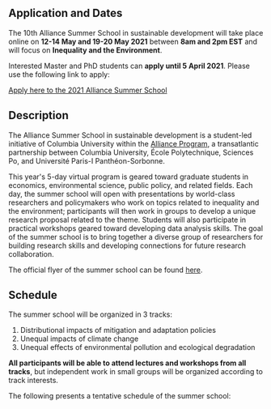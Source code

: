 ## Application and Dates

The 10th Alliance Summer School in sustainable development will take place online on **12-14 May and 19-20 May 2021** between **8am and 2pm EST** and will focus on **Inequality and the Environment**. 

Interested Master and PhD students can **apply until 5 April 2021**. Please use the following link to apply:

[Apply here to the 2021 Alliance Summer School](http://tinyurl.com/sdev2021)



## Description 

The Alliance Summer School in sustainable development is a student-led initiative of Columbia University within the [Alliance Program](https://alliance.columbia.edu/), a transatlantic partnership between Columbia University, École Polytechnique, Sciences Po, and Université Paris-I Panthéon-Sorbonne. 

This year's 5-day virtual program is geared toward graduate students in economics, environmental science, public policy, and related fields. Each day, the summer school will open with presentations by world-class researchers and policymakers who work on topics related to inequality and the environment; participants will then work in groups to develop a unique research proposal related to the theme. Students will also participate in practical workshops geared toward developing data analysis skills. The goal of the summer school is to bring together a diverse group of researchers for building research skills and developing connections for future research collaboration.

The official flyer of the summer school can be found [here](https://github.com/sdev-summerschool/site-2021/Material/Flyer.pdf).



## Schedule

The summer school will be organized in 3 tracks: 

1. Distributional impacts of mitigation and adaptation policies
2. Unequal impacts of climate change
3. Unequal effects of environmental pollution and ecological degradation

**All participants will be able to attend lectures and workshops from all tracks**, but independent work in small groups will be organized according to track interests. 

The following presents a tentative schedule of the summer school:



